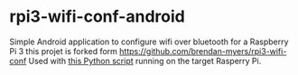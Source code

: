 # rpi3-wifi-conf-android
Simple Android application to configure wifi over bluetooth for a Raspberry Pi 3
this projet is forked form https://github.com/brendan-myers/rpi3-wifi-conf
Used with [this Python script](https://github.com/joson1/rpi3-wifi-conf) running on the target Rasperry Pi.
